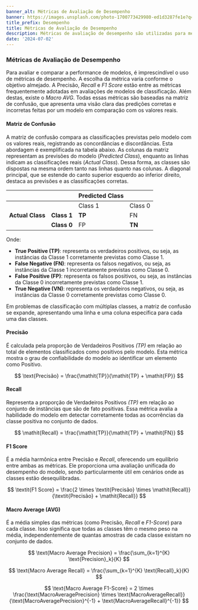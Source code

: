 ```yaml
---
banner_alt: Métricas de Avaliação de Desempenho
banner: https://images.unsplash.com/photo-1700773429980-ed1d3287fe1e?q=80&w=2070&auto=format&fit=crop&ixlib=rb-4.0.3&ixid=M3wxMjA3fDB8MHxwaG90by1wYWdlfHx8fGVufDB8fHx8fA%3D%3D
title_prefix: Desempenho
title: Métricas de Avaliação de Desempenho
description: Métricas de avaliação de desempenho são utilizadas para medir e avaliar o sucesso ou o fracasso de uma estratégia, projeto ou iniciativa.
date: '2024-07-02'
---
```


### Métricas de Avaliação de Desempenho

Para avaliar e comparar a performance de modelos, é imprescindível o uso de métricas de desempenho. A escolha da métrica varia conforme o objetivo almejado. A Precisão, *Recall* e *F1 Score* estão entre as métricas frequentemente adotadas em avaliações de modelos de classificação. Além destas, existe o *Macro AVG*. Todas essas métricas são baseadas na matriz de confusão, que apresenta uma visão clara das predições corretas e incorretas feitas por um modelo em comparação com os valores reais.

#### Matriz de Confusão

A matriz de confusão compara as classificações previstas pelo modelo com os valores reais, registrando as concordâncias e discordâncias. Esta abordagem é exemplificada na tabela abaixo. As colunas da matriz representam as previsões do modelo (*Predicted Class*), enquanto as linhas indicam as classificações reais (*Actual Class*). Dessa forma, as classes são dispostas na mesma ordem tanto nas linhas quanto nas colunas. A diagonal principal, que se estende do canto superior esquerdo ao inferior direito, destaca as previsões e as classificações corretas.

|                  |                  | **Predicted Class** |                  |
|------------------|------------------|---------------------|------------------|
|                  |                  | Class 1             | Class 0          |
| **Actual Class** | **Class 1**      | **TP**              | FN               |
|                  | **Class 0**      | FP                  | **TN**           |

Onde:

- **True Positive (TP)**: representa os verdadeiros positivos, ou seja, as instâncias da Classe 1 corretamente previstas como Classe 1.
- **False Negative (FN)**: representa os falsos negativos, ou seja, as instâncias da Classe 1 incorretamente previstas como Classe 0.
- **False Positive (FP)**: representa os falsos positivos, ou seja, as instâncias da Classe 0 incorretamente previstas como Classe 1.
- **True Negative (VN)**: representa os verdadeiros negativos, ou seja, as instâncias da Classe 0 corretamente previstas como Classe 0.

Em problemas de classificação com múltiplas classes, a matriz de confusão se expande, apresentando uma linha e uma coluna específica para cada uma das classes.

#### Precisão

É calculada pela proporção de Verdadeiros Positivos *(TP)* em relação ao total de elementos classificados como positivos pelo modelo. Esta métrica mostra o grau de confiabilidade do modelo ao identificar um elemento como Positivo.

$$
\text{Precisão} = \frac{\mathit{TP}}{\mathit{TP} + \mathit{FP}}
$$

#### Recall

Representa a proporção de Verdadeiros Positivos *(TP)* em relação ao conjunto de instâncias que são de fato positivas. Essa métrica avalia a habilidade do modelo em detectar corretamente todas as ocorrências da classe positiva no conjunto de dados.

$$
\mathit{Recall} = \frac{\mathit{TP}}{\mathit{TP} + \mathit{FN}}
$$

#### F1 Score

É a média harmônica entre Precisão e *Recall*, oferecendo um equilíbrio entre ambas as métricas. Ele proporciona uma avaliação unificada do desempenho do modelo, sendo particularmente útil em cenários onde as classes estão desequilibradas.

$$
\textit{F1 Score} = \frac{2 \times \textit{Precisão} \times \mathit{Recall}}{\textit{Precisão} + \mathit{Recall}}
$$

#### Macro Average (AVG)
É a média simples das métricas (como Precisão, *Recall* e  *F1-Score*) para cada classe. Isso significa que todas as classes têm o mesmo peso na média, independentemente de quantas amostras de cada classe existam no conjunto de dados.

$$
\text{Macro Average Precision} = \frac{\sum_{k=1}^{K} \text{Precision}_k}{K}
$$

$$
\text{Macro Average Recall} = \frac{\sum_{k=1}^{K} \text{Recall}_k}{K}
$$

$$
\text{Macro Average F1-Score} = 2 \times \frac{\text{MacroAveragePrecision} \times \text{MacroAverageRecall}}{\text{MacroAveragePrecision}^{-1} + \text{MacroAverageRecall}^{-1}}
$$